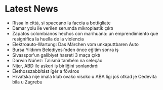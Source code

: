 # Latest News
-  Rissa in città, si spaccano la faccia a bottigliate
-  Damar yolu ile verilen serumda mikroplastik çıktı
-  Zapatos colombianos hechos con marihuana: un emprendimiento que resignifica la huella de la violencia
-  Elektroauto-Wartung: Das Märchen vom unkaputtbaren Auto
-  Bursa Yıldırım Belediyesi’nden önce eğitim sonra iş
-  Sivasspor'un galibiyet hasreti 3 maça çıktı
-  Darwin Núñez: Talismã também na seleção
-  Nijer, ABD ile askeri iş birliğini sonlandırdı
-  Élethosszabbítást ígér a főváros
-  Hrvatska nije imala klub ovako visoko u ABA ligi još otkad je Cedevita bila u Zagrebu
